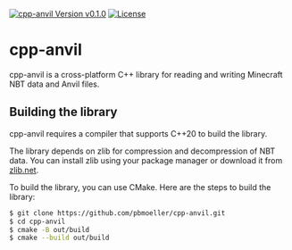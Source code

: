 [![cpp-anvil Version v0.1.0](https://img.shields.io/badge/cpp-anvil-v0.1.0-green)](https://github.com/pbmoeller/cpp-anvil)
[![License](https://img.shields.io/badge/License-BSD_3--Clause-blue.svg)](https://github.com/pbmoeller/cpp-anvil/LICENSE)

# cpp-anvil

cpp-anvil is a cross-platform C++ library for reading and writing Minecraft NBT data and Anvil files.

## Building the library

cpp-anvil requires a compiler that supports C++20 to build the library.

The library depends on zlib for compression and decompression of NBT data. You can install zlib using your package manager or download it from [zlib.net](https://zlib.net/).

To build the library, you can use CMake. Here are the steps to build the library:

```bash
$ git clone https://github.com/pbmoeller/cpp-anvil.git
$ cd cpp-anvil
$ cmake -B out/build
$ cmake --build out/build
```

